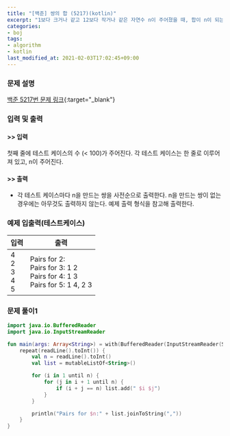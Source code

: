 ```yaml
---
title: "[백준] 쌍의 합 (5217)(kotlin)"
excerpt: "1보다 크거나 같고 12보다 작거나 같은 자연수 n이 주어졌을 때, 합이 n이 되는 두 자연수의 쌍을 찾는 프로그램을 작성하시오."
categories:
- boj
tags:
- algorithm
- kotlin
last_modified_at: 2021-02-03T17:02:45+09:00
---
```



### 문제 설명
[백준 5217번 문제 링크](https://www.acmicpc.net/problem/5217#description){:target="_blank"}




### 입력 및 출력
#### >> 입력
첫째 줄에 테스트 케이스의 수 (< 100)가 주어진다. 각 테스트 케이스는 한 줄로 이루어져 있고, n이 주어진다.



#### >> 출력
* 각 테스트 케이스마다 n을 만드는 쌍을 사전순으로 출력한다. n을 만드는 쌍이 없는 경우에는 아무것도 출력하지 않는다.
예제 출력 형식을 참고해 출력한다.





### 예제 입출력(테스트케이스)


|입력|출력|
|-----|------|
|4<br>2<br>3<br>4<br>5|Pairs for 2:<br>Pairs for 3: 1 2<br>Pairs for 4: 1 3<br>Pairs for 5: 1 4, 2 3|




### 문제 풀이1
```kotlin
import java.io.BufferedReader
import java.io.InputStreamReader

fun main(args: Array<String>) = with(BufferedReader(InputStreamReader(System.`in`))) {
    repeat(readLine().toInt()) {
        val n = readLine().toInt()
        val list = mutableListOf<String>()

        for (i in 1 until n) {
            for (j in i + 1 until n) {
                if (i + j == n) list.add(" $i $j")
            }
        }

        println("Pairs for $n:" + list.joinToString(","))
    }
}
```